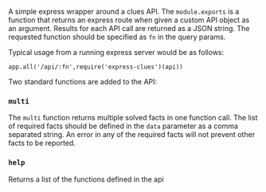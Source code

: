 A simple express wrapper around a clues API.  The `module.exports` is a function that returns an express route when given a custom API object as an argument.  Results for each API call are returned as a JSON string.   The requested function should be specified as `fn` in the query params.

Typical usage from a running express server would be as follows:
```
app.all('/api/:fn',require('express-clues')(api))
```

Two standard functions are added to the API:
### `multi`
The `multi` function returns multiple solved facts in one function call.  The list of required facts should be defined in the `data` parameter as a comma separated string.   An error in any of the required facts will not prevent other facts to be reported.

### `help`
Returns a list of the functions defined in the api